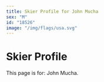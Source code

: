 ```yaml
---
title: Skier Profile for John Mucha
sex: "M"
id: "18526"
image: "/img/flags/usa.svg" 
---
```


# Skier Profile

This page is for: John Mucha.
    